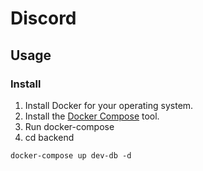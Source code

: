 # Discord

## Usage

### Install

1. Install Docker for your operating system.
2. Install the [Docker Compose](https://docs.docker.com/compose/install/) tool.
3. Run docker-compose
4. cd backend

```
docker-compose up dev-db -d
```
